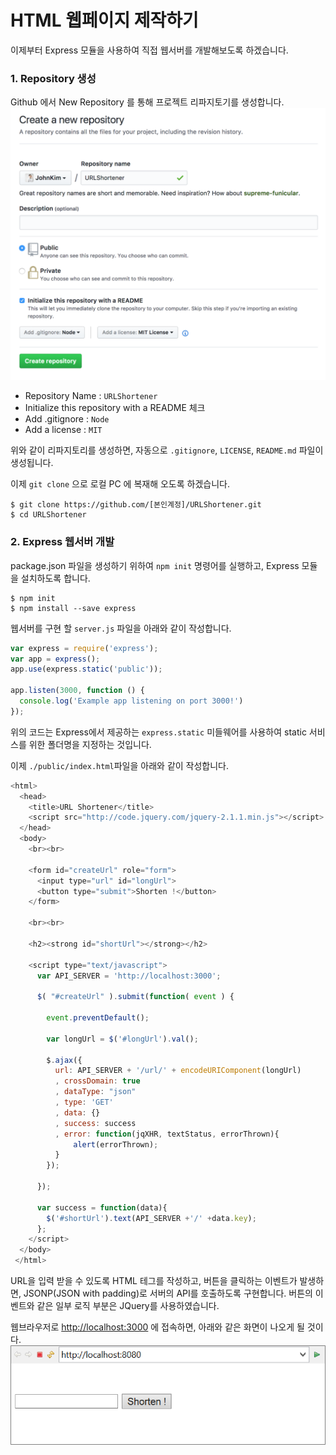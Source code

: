 # HTML 웹페이지 제작하기

이제부터 Express 모듈을 사용하여 직접 웹서버를 개발해보도록 하겠습니다.

### 1. Repository 생성

Github 에서 New Repository 를 통해 프로젝트 리파지토기를 생성합니다.![](/images/newRepository.png)

* Repository Name : `URLShortener`
* Initialize this repository with a README 체크
* Add .gitignore : `Node`
* Add a license : `MIT`

위와 같이 리파지토리를 생성하면, 자동으로 `.gitignore`, `LICENSE`, `README.md` 파일이 생성됩니다.

이제 `git clone` 으로 로컬 PC 에 복재해 오도록 하겠습니다.

```
$ git clone https://github.com/[본인계정]/URLShortener.git
$ cd URLShortener
```

### 2. Express 웹서버 개발

package.json 파일을 생성하기 위하여 `npm init` 명령어를 실행하고, Express 모듈을 설치하도록 합니다.

```
$ npm init
$ npm install --save express
```

웹서버를 구현 할 `server.js` 파일을 아래와 같이 작성합니다.

```js
var express = require('express');
var app = express();
app.use(express.static('public'));

app.listen(3000, function () {
  console.log('Example app listening on port 3000!')
});
```

위의 코드는 Express에서 제공하는 `express.static` 미들웨어를 사용하여 static 서비스를 위한 폴더명을 지정하는 것입니다.

이제 `./public/index.html`파일을 아래와 같이 작성합니다.

```js
<html>
  <head>
    <title>URL Shortener</title>
    <script src="http://code.jquery.com/jquery-2.1.1.min.js"></script>
  </head>
  <body>
    <br><br>

    <form id="createUrl" role="form">
      <input type="url" id="longUrl">
      <button type="submit">Shorten !</button>
    </form>

    <br><br>

    <h2><strong id="shortUrl"></strong></h2>

    <script type="text/javascript">
      var API_SERVER = 'http://localhost:3000';

      $( "#createUrl" ).submit(function( event ) {

        event.preventDefault();

        var longUrl = $('#longUrl').val();

        $.ajax({
          url: API_SERVER + '/url/' + encodeURIComponent(longUrl)
          , crossDomain: true
          , dataType: "json"
          , type: 'GET'
          , data: {}
          , success: success
          , error: function(jqXHR, textStatus, errorThrown){
              alert(errorThrown);
          }
        });

      });

      var success = function(data){
        $('#shortUrl').text(API_SERVER +'/' +data.key);
      };
    </script>
  </body>
 </html>
```

URL을 입력 받을 수 있도록 HTML 테그를 작성하고, 버튼을 클릭하는 이벤트가 발생하면, JSONP\(JSON with padding\)로 서버의 API를 호출하도록 구현합니다. 버튼의 이벤트와 같은 일부 로직 부분은 JQuery를 사용하였습니다.

웹브라우저로 [http://localhost:3000](http://localhost:3000) 에 접속하면,  아래와 같은 화면이 나오게 될 것이다.![](/images/web01.png)

